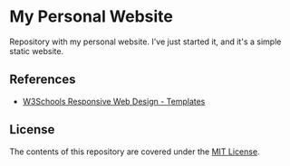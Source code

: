# My Personal Website

Repository with my personal website. I've just started it, and it's a simple static website.

## References

- [W3Schools Responsive Web Design - Templates](https://www.w3schools.com/css/css_rwd_templates.asp)

## License

The contents of this repository are covered under the [MIT License](LICENSE).
